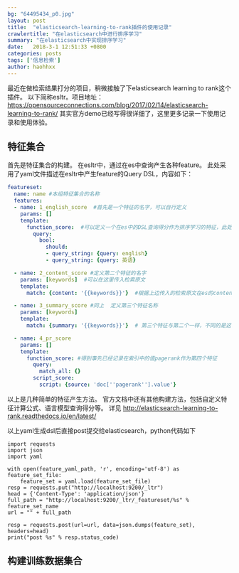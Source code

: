 ```yaml
---
bg: "64495434_p0.jpg"
layout: post
title:  "elasticsearch-learning-to-rank插件的使用记录"
crawlertitle: "在elasticsearch中进行排序学习"
summary: "在elasticsearch中实现排序学习"
date:   2018-3-1 12:51:33 +0800
categories: posts
tags: ['信息检索']
author: haohhxx
---
```



最近在做检索结果打分的项目，稍微接触了下elasticsearch learning to rank这个插件。
以下简称esltr。项目地址：https://opensourceconnections.com/blog/2017/02/14/elasticsearch-learning-to-rank/
其实官方demo已经写得很详细了，这里更多记录一下使用记录和使用体验。



特征集合
-----------
首先是特征集合的构建。
在esltr中，通过在es中查询产生各种feature。
此处采用了yaml文件描述在esltr中产生feature的Query DSL，内容如下：

```yaml
featureset:
  name: name #本组特征集合的名称
  features:
  - name: 1_english_score  #首先是一个特征的名字，可以自行定义
    params: []
    template:
      function_score:  #可以定义一个在es中的DSL查询得分作为排序学习的特征，此处定义了"english"和"英语"在全部字段中的布尔查询得分
        query:
          bool:
            should:
            - query_string: {query: english}
            - query_string: {query: 英语}

  - name: 2_content_score #定义第二个特征的名字
    params: [keywords]  #可以在这里传入检索原文
    template:
      match: {content: '{{keywords}}'}  #根据上边传入的检索原文在es的content字段中进行检索，并将检索结果作为第二个特征

  - name: 3_summary_score #同上  定义第三个特征名称 
    params: [keywords]
    template:
      match: {summary: '{{keywords}}'}  # 第三个特征与第二个一样，不同的是这个特征值是在summary字段中检索得到的

  - name: 4_pr_score
    params: []
    template:
      function_score: #得到事先已经记录在索引中的值pagerank作为第四个特征
        query:
          match_all: {}
        script_score:
          script: {source: 'doc[''pagerank''].value'}

```
以上是几种简单的特征产生方法。
官方文档中还有其他构建方法，包括自定义特征计算公式、语言模型查询得分等。
详见 http://elasticsearch-learning-to-rank.readthedocs.io/en/latest/


以上yaml生成dsl后直接post提交给elasticsearch，python代码如下

```python3
import requests
import json
import yaml

with open(feature_yaml_path, 'r', encoding='utf-8') as feature_set_file:
    feature_set = yaml.load(feature_set_file)
resp = requests.put("http://localhost:9200/_ltr")
head = {'Content-Type': 'application/json'}
full_path = "http://localhost:9200/_ltr/_featureset/%s" % feature_set_name
url = "" + full_path

resp = requests.post(url=url, data=json.dumps(feature_set), headers=head)
print("post %s" % resp.status_code)
```

构建训练数据集合
---------------




